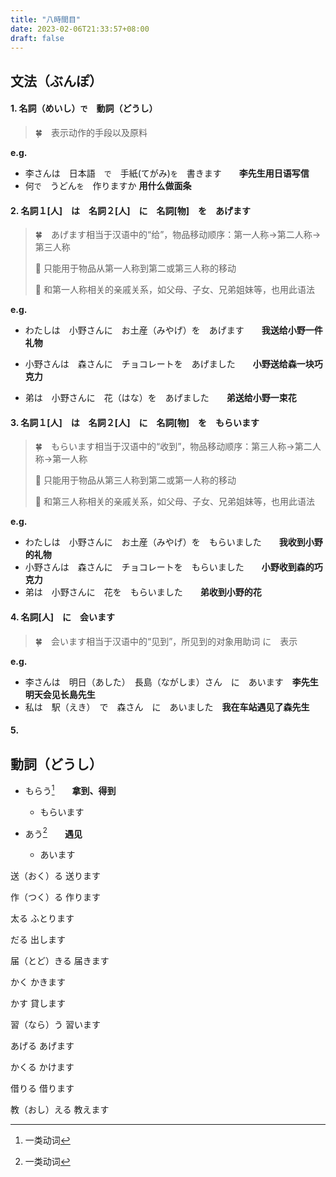 ```yaml
---
title: "八時間目"
date: 2023-02-06T21:33:57+08:00
draft: false
---
```


## 文法（ぶんぽ）

#### 1. 名詞（めいし）**`で`**　動詞（どうし）

> 🍀　表示动作的手段以及原料

**e.g.**

- 李さんは　日本語　`で`　手紙(てがみ)`を`　書きます　　**李先生用日语写信**
- 何`で`　うどん`を`　作りますか    **用什么做面条**

#### 2. 名詞１[人]　は　名詞２[人]　に　名詞[物]　を　あげます

> 🍀　あげます相当于汉语中的“给”，物品移动顺序：第一人称->第二人称->第三人称
> 
> 🌟 只能用于物品从第一人称到第二或第三人称的移动
> 
> 🌟 和第一人称相关的亲戚关系，如父母、子女、兄弟姐妹等，也用此语法

**e.g.**

- わたしは　小野さんに　お土産（みやげ）を　あげます　　**我送给小野一件礼物**
- 小野さんは　森さんに　チョコレートを　あげました　　**小野送给森一块巧克力**

- 弟は　小野さんに　花（はな）を　あげました　　**弟送给小野一束花**

#### 3. 名詞１[人]　は　名詞２[人]　に　名詞[物]　を　もらいます

> 🍀　もらいます相当于汉语中的“收到”，物品移动顺序：第三人称->第二人称->第一人称
>
> 🌟 只能用于物品从第三人称到第二或第一人称的移动
>
> 🌟 和第三人称相关的亲戚关系，如父母、子女、兄弟姐妹等，也用此语法

**e.g.**

- わたしは　小野さんに　お土産（みやげ）を　もらいました　　**我收到小野的礼物**
- 小野さんは　森さんに　チョコレートを　もらいました　　**小野收到森的巧克力**
- 弟は　小野さんに　花を　もらいました　　**弟收到小野的花**

#### 4. 名詞[人]　に　会います

> 🍀　会います相当于汉语中的“见到”，所见到的对象用助词 に　表示

**e.g.**

- 李さんは　明日（あした）　長島（ながしま）さん　に　あいます　**李先生明天会见长島先生**
- 私は　駅（えき）　で　森さん　に　あいました　**我在车站遇见了森先生**　

#### 5. 

## 動詞（どうし）

- もらう[^1]　　**拿到、得到**
   - もらいます

- あう[^1]　　**遇见**
   - あいます

送（おく）る
送ります

作（つく）る
作ります

太る
ふとります

だる
出します

届（とど）きる
届きます

かく
かきます

かす
貸します

習（なら）う
習います

あげる
あげます

かくる
かけます

借りる
借ります

教（おし）える
教えます






[^1]:  一类动词
[^2]:  二类动词
[^3]:  三类动词